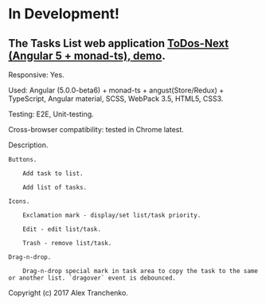 # In Development!

## The Tasks List web application [ ToDos-Next (Angular 5 + monad-ts), demo]( https://sash-ua.github.io/todos-next/ ).

Responsive: Yes.

Used:  Angular (5.0.0-beta6) + monad-ts + angust(Store/Redux) + TypeScript, Angular material, SCSS, WebPack 3.5, HTML5, CSS3.

Testing: E2E, Unit-testing.

Cross-browser compatibility: tested in Chrome latest.

Description.

	Buttons.
	
		Add task to list.
		
		Add list of tasks.
		
	Icons.
	
		Exclamation mark - display/set list/task priority.
		
		Edit - edit list/task.
		
		Trash - remove list/task.
	
	Drag-n-drop.
	
		Drag-n-drop special mark in task area to copy the task to the same or another list. `dragover` event is debounced.

Copyright (c) 2017 Alex Tranchenko.
